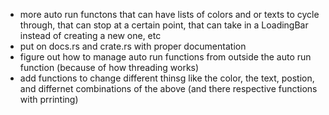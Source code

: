 - more auto run functons that can have lists of colors and or texts to cycle through, that can stop at a certain point, that can take in a LoadingBar instead of creating a new one, etc
- put on docs.rs and crate.rs with proper documentation
- figure out how to manage auto run functions from outside the auto run function (because of how threading works)
- add functions to change different thinsg like the color, the text, postion, and differnet combinations of the above (and there respective functions with prrinting)